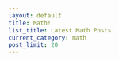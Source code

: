 ```yaml
---
layout: default
title: Math!
list_title: Latest Math Posts
current_category: math
post_limit: 20
---
```



